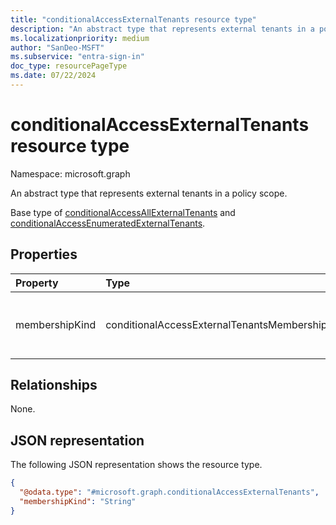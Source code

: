 ```yaml
---
title: "conditionalAccessExternalTenants resource type"
description: "An abstract type that represents external tenants in a policy scope."
ms.localizationpriority: medium
author: "SanDeo-MSFT"
ms.subservice: "entra-sign-in"
doc_type: resourcePageType
ms.date: 07/22/2024
---
```


# conditionalAccessExternalTenants resource type

Namespace: microsoft.graph

An abstract type that represents external tenants in a policy scope.

Base type of [conditionalAccessAllExternalTenants](../resources/conditionalaccessallexternaltenants.md) and [conditionalAccessEnumeratedExternalTenants](conditionalaccessenumeratedexternaltenants.md).

## Properties

| Property     | Type        | Description |
|:-------------|:------------|:------------|
| membershipKind |conditionalAccessExternalTenantsMembershipKind | The membership kind. Possible values are: `all`, `enumerated`, `unknownFutureValue`. The `enumerated` member references an [conditionalAccessEnumeratedExternalTenants](conditionalaccessenumeratedexternaltenants.md) object.|

## Relationships

None.

## JSON representation

The following JSON representation shows the resource type.

<!-- {
  "blockType": "resource",
  "@odata.type": "microsoft.graph.conditionalAccessExternalTenants"
}
-->
``` json
{
  "@odata.type": "#microsoft.graph.conditionalAccessExternalTenants",
  "membershipKind": "String"
}
```
